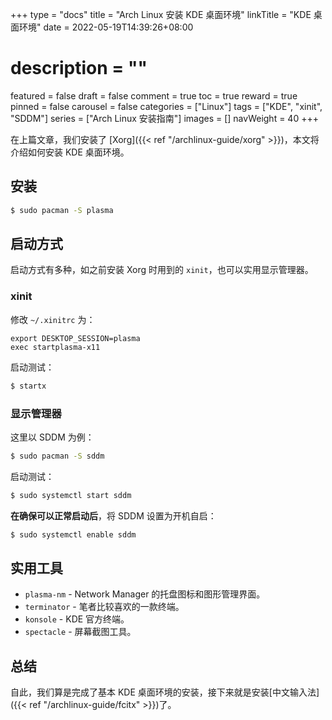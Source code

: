 +++
type = "docs"
title = "Arch Linux 安装 KDE 桌面环境"
linkTitle = "KDE 桌面环境"
date = 2022-05-19T14:39:26+08:00
# description = ""
featured = false
draft = false
comment = true
toc = true
reward = true
pinned = false
carousel = false
categories = ["Linux"]
tags = ["KDE", "xinit", "SDDM"]
series = ["Arch Linux 安装指南"]
images = []
navWeight = 40
+++

在上篇文章，我们安装了 [Xorg]({{< ref "/archlinux-guide/xorg" >}})，本文将介绍如何安装 KDE 桌面环境。

<!--more-->

## 安装

```bash
$ sudo pacman -S plasma
```

## 启动方式

启动方式有多种，如之前安装 Xorg 时用到的 `xinit`，也可以实用显示管理器。

### xinit

修改 `~/.xinitrc` 为：

```text
export DESKTOP_SESSION=plasma
exec startplasma-x11
```

启动测试：

```bash
$ startx
```

### 显示管理器

这里以 SDDM 为例：

```bash
$ sudo pacman -S sddm
```

启动测试：

```bash
$ sudo systemctl start sddm
```

**在确保可以正常启动后**，将 SDDM 设置为开机自启：

```bash
$ sudo systemctl enable sddm
```

## 实用工具

- `plasma-nm` - Network Manager 的托盘图标和图形管理界面。
- `terminator` - 笔者比较喜欢的一款终端。
- `konsole` - KDE 官方终端。
- `spectacle` - 屏幕截图工具。

## 总结

自此，我们算是完成了基本 KDE 桌面环境的安装，接下来就是安装[中文输入法]({{< ref "/archlinux-guide/fcitx" >}})了。


